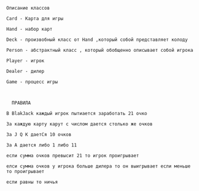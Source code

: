 	Описание классов 	

	Card - Карта для игры 

	Hand - набор карт 

	Deck - произвобный класс от Hand ,который собой представляет колоду 

	Person - абстрактный класс , который обобщенно описывает собой игрока

	Player - игрок 

	Dealer - дилер

	Game - процесс игры 



      ПРАВИЛА  
 
	В BlakJack каждый игрок пытиается заработать 21 очко 
	
	За каждую карту карут с числом дается столько же очков 

	За J Q K даетCя 10 очков 

	За А дается либо 1 либо 11 

	если сумма очков превысит 21 то игрок проигрывает 

	елси сумма очков у игрока больше дилера то он выигрывает если меньше то проигрывает 

	если равны то ничья
